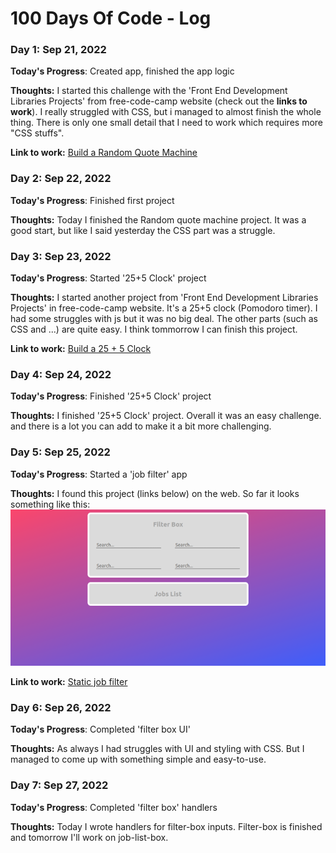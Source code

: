 # 100 Days Of Code - Log

### Day 1: Sep 21, 2022

**Today's Progress**: Created app, finished the app logic

**Thoughts:** I started this challenge with the 'Front End Development Libraries Projects' from free-code-camp website (check out the **links to work**). I really struggled with CSS, but i managed to almost finish the whole thing. There is only one small detail that I need to work which requires more "CSS stuffs".

**Link to work:** [Build a Random Quote Machine](https://www.freecodecamp.org/learn/front-end-development-libraries/front-end-development-libraries-projects/build-a-random-quote-machine)

### Day 2: Sep 22, 2022

**Today's Progress**: Finished first project

**Thoughts:** Today I finished the Random quote machine project. It was a good start, but like I said yesterday the CSS part was a struggle.

### Day 3: Sep 23, 2022

**Today's Progress**: Started '25+5 Clock' project

**Thoughts:** I started another project from 'Front End Development Libraries Projects' in free-code-camp website. It's a 25+5 clock (Pomodoro timer). I had some struggles with js but it was no big deal. The other parts (such as CSS and ...) are quite easy. I think tommorrow I can finish this project.

**Link to work:** [Build a 25 + 5 Clock](https://www.freecodecamp.org/learn/front-end-development-libraries/front-end-development-libraries-projects/build-a-25--5-clock)

### Day 4: Sep 24, 2022

**Today's Progress**: Finished '25+5 Clock' project

**Thoughts:** I finished '25+5 Clock' project. Overall it was an easy challenge. and there is a lot you can add to make it a bit more challenging.

### Day 5: Sep 25, 2022

**Today's Progress**: Started a 'job filter' app

**Thoughts:** I found this project (links below) on the web. So far it looks something like this:
![Screenshot_day-5](images/Screenshot_day-5.png)<br />

**Link to work:** [Static job filter](https://github.com/rammyblog/static-job-filter)

### Day 6: Sep 26, 2022

**Today's Progress**: Completed 'filter box UI'

**Thoughts:** As always I had struggles with UI and styling with CSS. But I managed to come up with something simple and easy-to-use.

### Day 7: Sep 27, 2022

**Today's Progress**: Completed 'filter box' handlers

**Thoughts:** Today I wrote handlers for filter-box inputs. Filter-box is finished and tomorrow I'll work on job-list-box.

